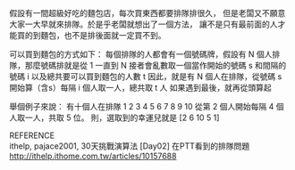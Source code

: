 假設有一間超級好吃的麵包店，每次買東西都要排隊排很久，
但是老闆又不願意大家一大早就來排隊。於是乎老闆就想出了一個方法，
讓不是只有最前面的人才能買的到麵包，也不是排後面就一定買不到。

可以買到麵包的方式如下：
每個排隊的人都會有一個號碼牌，假設有 N 個人排隊，那麼號碼排就是從 1 一直到 N
接者會亂數取一個當作開始的號碼 s 和間隔的號碼 i 以及總共要可以買到麵包的人數 t
因此，就是有 N 個人在排隊，從號碼 s 開始算（含s）每隔 i 個人取一人，總共取 t 人
如果遇到最後，就再從頭算起

舉個例子來說：
有十個人在排隊 1 2 3 4 5 6 7 8 9 10
從第 2 個人開始每隔 4 個人取一人，共取 5 位。
則，選取到的幸運兒就是 [2 6 10 5 1]

REFERENCE<br>
ithelp, pajace2001, 30天挑戰演算法 [Day02] 在PTT看到的排隊問題<br>
http://ithelp.ithome.com.tw/articles/10157688
